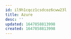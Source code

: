 ```yaml
---
id: il9h1cqcz1csdcoz6cww23l
title: Azure
desc: ''
updated: 1647858813998
created: 1647858813998
---
```


